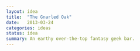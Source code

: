 ```yaml
---
layout: idea
title:  "The Gnarled Oak"
date:   2013-03-24
categories: ideas
status: idea
summary: An earthy over-the-top fantasy geek bar.
---
```

